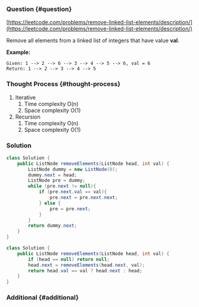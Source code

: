 ### Question {#question}

[https://leetcode.com/problems/remove-linked-list-elements/description/](https://leetcode.com/problems/remove-linked-list-elements/description/)

Remove all elements from a linked list of integers that have value **val**.

**Example:**

```
Given: 1 --> 2 --> 6 --> 3 --> 4 --> 5 --> 6, val = 6
Return: 1 --> 2 --> 3 --> 4 --> 5
```

### Thought Process {#thought-process}

1. Iterative
   1. Time complexity O\(n\)
   2. Space complexity O\(1\)
2. Recursion
   1. Time complexity O\(n\)
   2. Space complexity O\(1\)

### Solution

```java
class Solution {
    public ListNode removeElements(ListNode head, int val) {
        ListNode dummy = new ListNode(0);
        dummy.next = head;
        ListNode pre = dummy;
        while (pre.next != null){
            if (pre.next.val == val){
                pre.next = pre.next.next;
            } else {
                pre = pre.next;
            }
        }
        return dummy.next;
    }
}
```

```java
class Solution {
    public ListNode removeElements(ListNode head, int val) {
        if (head == null) return null;
        head.next = removeElements(head.next, val);
        return head.val == val ? head.next : head;
    }
}
```

### Additional {#additional}



